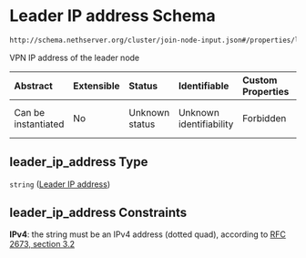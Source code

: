 # Leader IP address Schema

```txt
http://schema.nethserver.org/cluster/join-node-input.json#/properties/leader_ip_address
```

VPN IP address of the leader node

| Abstract            | Extensible | Status         | Identifiable            | Custom Properties | Additional Properties | Access Restrictions | Defined In                                                                   |
| :------------------ | :--------- | :------------- | :---------------------- | :---------------- | :-------------------- | :------------------ | :--------------------------------------------------------------------------- |
| Can be instantiated | No         | Unknown status | Unknown identifiability | Forbidden         | Allowed               | none                | [join-node-input.json*](cluster/join-node-input.json "open original schema") |

## leader_ip_address Type

`string` ([Leader IP address](join-node-input-properties-leader-ip-address.md))

## leader_ip_address Constraints

**IPv4**: the string must be an IPv4 address (dotted quad), according to [RFC 2673, section 3.2](https://tools.ietf.org/html/rfc2673 "check the specification")
